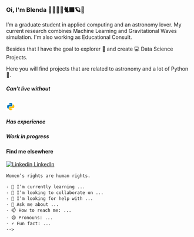 ### Oi, I'm Blenda 👩🏻‍💻💪🐈‍⬛🪐🌖

I’m a graduate student in applied computing and an astronomy lover. My current research combines Machine Learning and Gravitational Waves simulation. I'm also working as Educational Consult.  

Besides that I have the goal to explorer 🔭 and create 💻 Data Science Projects. 

Here you will find projects that are related to astronomy and a lot of Python 🐍. 

##### Can't live without 
<img src="https://github.com/blendaguedes/blendaguedes/blob/main/icons8-python.svg" alt="Python" height="25" style="vertical-align:bottom; margin-top:5px">

##### Has experience 
##### Work in progress

#### Find me elsewhere

[![Linkedin](https://i.stack.imgur.com/gVE0j.png) LinkedIn](https://www.linkedin.com/in/blendaguedes/)


```
Women’s rights are human rights. 
```


```- 🔭 I’m currently working on ...
- 🌱 I’m currently learning ...
- 👯 I’m looking to collaborate on ...
- 🤔 I’m looking for help with ...
- 💬 Ask me about ...
- 📫 How to reach me: ...
- 😄 Pronouns: ...
- ⚡ Fun fact: ...
-->
